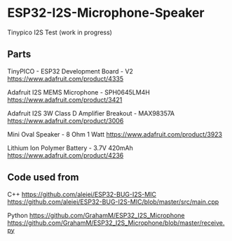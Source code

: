 # ESP32-I2S-Microphone-Speaker

Tinypico I2S Test (work in progress)

## Parts

TinyPICO - ESP32 Development Board - V2
https://www.adafruit.com/product/4335

Adafruit I2S MEMS Microphone - SPH0645LM4H
https://www.adafruit.com/product/3421

Adafruit I2S 3W Class D Amplifier Breakout - MAX98357A
https://www.adafruit.com/product/3006

Mini Oval Speaker - 8 Ohm 1 Watt
https://www.adafruit.com/product/3923

Lithium Ion Polymer Battery - 3.7V 420mAh
https://www.adafruit.com/product/4236



## Code used from

C++
https://github.com/aleiei/ESP32-BUG-I2S-MIC
https://github.com/aleiei/ESP32-BUG-I2S-MIC/blob/master/src/main.cpp

Python
https://github.com/GrahamM/ESP32_I2S_Microphone
https://github.com/GrahamM/ESP32_I2S_Microphone/blob/master/receive.py
